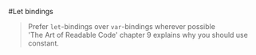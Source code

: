 #Let bindings

> Prefer `let`-bindings over `var`-bindings wherever possible  
'The Art of Readable Code' chapter 9 explains why you should use constant.
